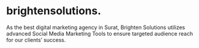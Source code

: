 # brightensolutions.
As the best digital marketing agency in Surat, Brighten Solutions utilizes advanced Social Media Marketing Tools to ensure targeted audience reach for our clients’ success.
